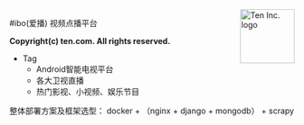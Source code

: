 <img src="https://avatars0.githubusercontent.com/u/1342004?v=3&s=96" alt="Ten Inc. logo" title="Ten" align="right" height="96" width="96" />

#ibo(爱播) 视频点播平台

**Copyright(c) __ten.com__. All rights reserved.**

- Tag
  - Android智能电视平台
  - 各大卫视直播
  - 热门影视、小视频、娱乐节目

整体部署方案及框架选型：
docker + （nginx + django + mongodb） + scrapy



